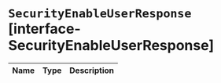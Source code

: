 # `SecurityEnableUserResponse` [interface-SecurityEnableUserResponse]

| Name | Type | Description |
| - | - | - |
